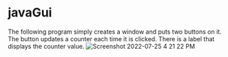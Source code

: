 # javaGui
The following program simply creates a window and puts two buttons on it. 
The button updates a counter each time it is clicked. 
There is a label that displays the counter value.
![Screenshot 2022-07-25 4 21 22 PM](https://user-images.githubusercontent.com/67438856/180787540-2b226245-59e3-4aaa-9980-ed66cbc8140a.png)

